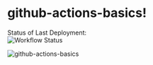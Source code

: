 # github-actions-basics!

Status of Last Deployment: <br>
![Workflow Status](https://github.com/DimitryZH/github-actions-basics/actions/workflows/My-GitHubActions-Basics/badge.svg?branch=master) <br>


![github-actions-basics](https://github.com/DimitryZH/github-actions-basics/assets/146372946/3d0231c9-b144-46dd-ba37-a04bb30bc484)
